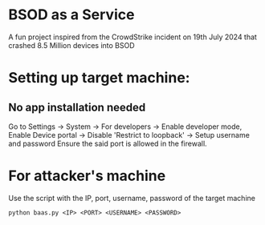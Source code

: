 # BSOD as a Service
A fun project inspired from the CrowdStrike incident on 19th July 2024 that crashed 8.5 Million devices into BSOD

# Setting up target machine:
## No app installation needed

Go to Settings -> System -> For developers -> Enable developer mode, Enable Device portal -> Disable 'Restrict to loopback' -> Setup username and password
Ensure the said port is allowed in the firewall.

# For attacker's machine
Use the script with the IP, port, username, password of the target machine

```
python baas.py <IP> <PORT> <USERNAME> <PASSWORD>
```

